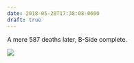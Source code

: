 ```yaml
---
date: 2018-05-28T17:38:08-0600
draft: true
---
```




A mere 587 deaths later, B-Side complete.

![](/images/2018/b9c63dd741.jpg)



